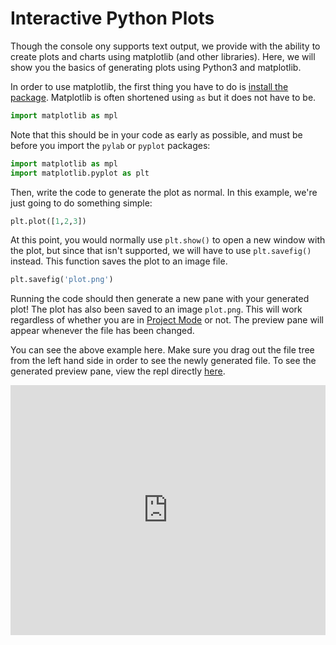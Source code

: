 # Interactive Python Plots

Though the console ony supports text output, we provide with the ability to
create plots and charts using matplotlib (and other libraries).  Here, we
will show you the basics of generating plots using Python3 and matplotlib.

In order to use matplotlib, the first thing you have to do is
[install the package](repls/packages).  Matplotlib is often shortened
using `as` but it does not have to be.

```python
import matplotlib as mpl
```

Note that this should be in your code as early as possible, and must be
before you import the `pylab` or `pyplot` packages:

```python
import matplotlib as mpl
import matplotlib.pyplot as plt
```

Then, write the code to generate the plot as normal.  In this example,
we're just going to do something simple:

```python
plt.plot([1,2,3])
```

At this point, you would normally use `plt.show()` to open a new window with
the plot, but since that isn't supported, we will have to use `plt.savefig()`
instead.  This function saves the plot to an image file.

```python
plt.savefig('plot.png')
```

Running the code should then generate a new pane with your generated plot!
The plot has also been saved to an image `plot.png`.  This will work regardless
of whether you are in [Project Mode](repls/files) or not.  The preview pane
will appear whenever the file has been changed.

You can see the above example here.  Make sure you drag out the file tree from
the left hand side in order to see the newly generated file.  To see the generated
preview pane, view the repl directly
[here](https://repl.it/@timmy_i_chen/docs-matplotlib-example).

<iframe height="400px" width="100%" src="https://repl.it/@timmy_i_chen/docs-matplotlib-example?lite=true" scrolling="no" frameborder="no" allowtransparency="true" allowfullscreen="true" sandbox="allow-forms allow-pointer-lock allow-popups allow-same-origin allow-scripts allow-modals"></iframe>